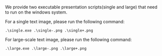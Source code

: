 We provide two executable presentation scripts(single and large) that need to run on the windows system.

For a single text image, please run the following command: 
```
.\single.exe .\single-.png .\single+.png
```

For large-scale text image, please run the following command: 
```
.\large.exe .\large-.png .\large+.png
```